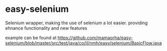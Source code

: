 # easy-selenium
Selenium wrapper, making the use of selenium a lot easier.
providing ehnance functionality and new features

example can be found at https://github.com/mamaorha/easy-selenium/blob/master/src/test/java/co/il/nmh/easy/selenium/BasicFlow.java